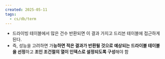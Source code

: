 ```yaml
---
created: 2025-05-11
tags:
  - cs/db/term
---
```

- 드라이빙 테이블에서 많은 건수 반환되면 이 결과 가지고 드리븐 테이블에 접근하게 된다.
- 즉, 성능을 고려하면 가**능하면 적은 결과가 반환될 것으로 예상되는 드라이블 테이블을 선정**하고 **조인 조건절의 열이 인덱스로 설정되도록 구성**해야 함
